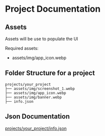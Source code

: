 # Project Documentation

## Assets

Assets will be use to populate the UI

Required assets:

- assets/img/app_icon.webp

## Folder Structure for a project
```
projects/your_project
├── assets/img/screenshot_1.webp
├── assets/img/app_icon.webp
├── assets/img/banner.webp
├── info.json
```

## Json Documentation

[projects/your_project/info.json](https://github.com/flutter-belgium/made_in_flutter_belgium_data/blob/main/examples/projects/info.md)